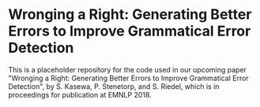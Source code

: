 # Wronging a Right: Generating Better Errors to Improve Grammatical Error Detection

This is a placeholder repository for the code used in our upcoming paper "Wronging a Right: Generating Better Errors to Improve Grammatical Error Detection", by S. Kasewa, P. Stenetorp, and S. Riedel, which is in proceedings for publication at EMNLP 2018.
